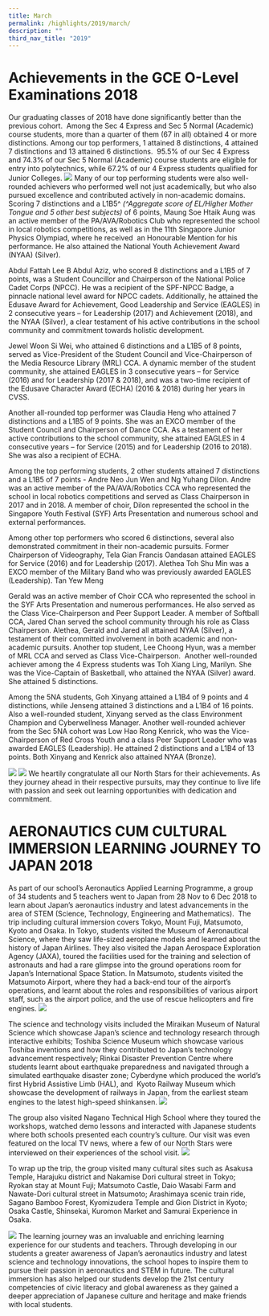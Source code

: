 ```yaml
---
title: March
permalink: /highlights/2019/march/
description: ""
third_nav_title: "2019"
---
```

# Achievements in the GCE O-Level Examinations 2018

Our graduating classes of 2018 have done significantly better than the previous cohort.  Among the Sec 4 Express and Sec 5 Normal (Academic) course students, more than a quarter of them (67 in all) obtained 4 or more distinctions. Among our top performers, 1 attained 8 distinctions, 4 attained 7 distinctions and 13 attained 6 distinctions.  95.5% of our Sec 4 Express and 74.3% of our Sec 5 Normal (Academic) course students are eligible for entry into polytechnics, while 67.2% of our 4 Express students qualified for Junior Colleges.
![](/images/march%202019.jpg)
Many of our top performing students were also well-rounded achievers who performed well not just academically, but who also pursued excellence and contributed actively in non-academic domains. Scoring 7 distinctions and a L1B5^ _(^Aggregate score of EL/Higher Mother Tongue and 5 other best subjects)_ of 6 points, Maung Soe Htaik Aung was an active member of the PA/AVA/Robotics Club who represented the school in local robotics competitions, as well as in the 11th Singapore Junior Physics Olympiad, where he received  an Honourable Mention for his performance. He also attained the National Youth Achievement Award (NYAA) (Silver).

Abdul Fattah Lee B Abdul Aziz, who scored 8 distinctions and a L1B5 of 7 points, was a Student Councillor and Chairperson of the National Police Cadet Corps (NPCC). He was a recipient of the SPF-NPCC Badge, a pinnacle national level award for NPCC cadets. Additionally, he attained the Edusave Award for Achievement, Good Leadership and Service (EAGLES) in 2 consecutive years – for Leadership (2017) and Achievement (2018), and the NYAA (Silver), a clear testament of his active contributions in the school community and commitment towards holistic development.

Jewel Woon Si Wei, who attained 6 distinctions and a L1B5 of 8 points, served as Vice-President of the Student Council and Vice-Chairperson of the Media Resource Library (MRL) CCA. A dynamic member of the student community, she attained EAGLES in 3 consecutive years – for Service (2016) and for Leadership (2017 & 2018), and was a two-time recipient of the Edusave Character Award (ECHA) (2016 & 2018) during her years in CVSS.

Another all-rounded top performer was Claudia Heng who attained 7 distinctions and a L1B5 of 9 points. She was an EXCO member of the Student Council and Chairperson of Dance CCA. As a testament of her active contributions to the school community, she attained EAGLES in 4 consecutive years – for Service (2015) and for Leadership (2016 to 2018). She was also a recipient of ECHA.

Among the top performing students, 2 other students attained 7 distinctions and a L1B5 of 7 points - Andre Neo Jun Wen and Ng Yuhang Dilon. Andre was an active member of the PA/AVA/Robotics CCA who represented the school in local robotics competitions and served as Class Chairperson in 2017 and in 2018. A member of choir, Dilon represented the school in the Singapore Youth Festival (SYF) Arts Presentation and numerous school and external performances.

Among other top performers who scored 6 distinctions, several also demonstrated commitment in their non-academic pursuits. Former Chairperson of Videography, Tela Gian Francis Oandasan attained EAGLES for Service (2016) and for Leadership (2017). Alethea Toh Shu Min was a EXCO member of the Military Band who was previously awarded EAGLES (Leadership). Tan Yew Meng 

Gerald was an active member of Choir CCA who represented the school in the SYF Arts Presentation and numerous performances. He also served as the Class Vice-Chairperson and Peer Support Leader. A member of Softball CCA, Jared Chan served the school community through his role as Class Chairperson. Alethea, Gerald and Jared all attained NYAA (Silver), a testament of their committed involvement in both academic and non-academic pursuits. Another top student, Lee Choong Hyun, was a member of MRL CCA and served as Class Vice-Chairperson.  Another well-rounded achiever among the 4 Express students was Toh Xiang Ling, Marilyn. She was the Vice-Captain of Basketball, who attained the NYAA (Silver) award. She attained 5 distinctions.

Among the 5NA students, Goh Xinyang attained a L1B4 of 9 points and 4 distinctions, while Jenseng attained 3 distinctions and a L1B4 of 16 points. Also a well-rounded student, Xinyang served as the class Environment Champion and Cyberwellness Manager. Another well-rounded achiever from the Sec 5NA cohort was Low Hao Rong Kenrick, who was the Vice-Chairperson of Red Cross Youth and a class Peer Support Leader who was awarded EAGLES (Leadership). He attained 2 distinctions and a L1B4 of 13 points. Both Xinyang and Kenrick also attained NYAA (Bronze).

![](/images/march%202019%202.jpg)
![](/images/march%202019%203.jpg)
We heartily congratulate all our North Stars for their achievements. As they journey ahead in their respective pursuits, may they continue to live life with passion and seek out learning opportunities with dedication and commitment.

# AERONAUTICS CUM CULTURAL IMMERSION LEARNING JOURNEY TO JAPAN 2018

As part of our school’s Aeronautics Applied Learning Programme, a group of 34 students and 5 teachers went to Japan from 28 Nov to 6 Dec 2018 to learn about Japan’s aeronautics industry and latest advancements in the area of STEM (Science, Technology, Engineering and Mathematics).  The trip including cultural immersion covers Tokyo, Mount Fuji, Matsumoto, Kyoto and Osaka. In Tokyo, students visited the Museum of Aeronautical Science, where they saw life-sized aeroplane models and learned about the history of Japan Airlines. They also visited the Japan Aerospace Exploration Agency (JAXA), toured the facilities used for the training and selection of astronauts and had a rare glimpse into the ground operations room for Japan’s International Space Station. In Matsumoto, students visited the Matsumoto Airport, where they had a back-end tour of the airport’s operations, and learnt about the roles and responsibilities of various airport staff, such as the airport police, and the use of rescue helicopters and fire engines.
![](/images/march%202019%204.jpg)

The science and technology visits included the Miraikan Museum of Natural Science which showcase Japan’s science and technology research through interactive exhibits; Toshiba Science Museum which showcase various Toshiba inventions and how they contributed to Japan’s technology advancement respectively; Rinkai Disaster Prevention Centre where students learnt about earthquake preparedness and navigated through a simulated earthquake disaster zone; Cyberdyne which produced the world’s first Hybrid Assistive Limb (HAL), and  Kyoto Railway Museum which showcase the development of railways in Japan, from the earliest steam engines to the latest high-speed shinkansen.
![](/images/march%202019%205.jpg)

The group also visited Nagano Technical High School where they toured the workshops, watched demo lessons and interacted with Japanese students where both schools presented each country’s culture. Our visit was even featured on the local TV news, where a few of our North Stars were interviewed on their experiences of the school visit.
![](/images/march%202019%206.jpg)

To wrap up the trip, the group visited many cultural sites such as Asakusa Temple, Harajuku district and Nakamise Dori cultural street in Tokyo; Ryokan stay at Mount Fuji; Matsumoto Castle, Daio Wasabi Farm and Nawate-Dori cultural street in Matsumoto; Arashimaya scenic train ride, Sagano Bamboo Forest, Kyomizudera Temple and Gion District in Kyoto; Osaka Castle, Shinsekai, Kuromon Market and Samurai Experience in Osaka.

![](/images/march%202019%207.jpg)
The learning journey was an invaluable and enriching learning experience for our students and teachers. Through developing in our students a greater awareness of Japan’s aeronautics industry and latest science and technology innovations, the school hopes to inspire them to pursue their passion in aeronautics and STEM in future. The cultural immersion has also helped our students develop the 21st century competencies of civic literacy and global awareness as they gained a deeper appreciation of Japanese culture and heritage and make friends with local students.